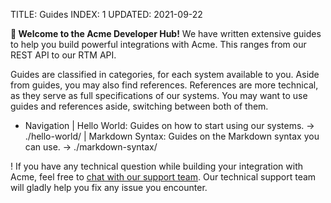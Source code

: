TITLE: Guides
INDEX: 1
UPDATED: 2021-09-22

**👋 Welcome to the Acme Developer Hub!** We have written extensive guides to help you build powerful integrations with Acme. This ranges from our REST API to our RTM API.

Guides are classified in categories, for each system available to you. Aside from guides, you may also find references. References are more technical, as they serve as full specifications of our systems. You may want to use guides and references aside, switching between both of them.

+ Navigation
  | Hello World: Guides on how to start using our systems. -> ./hello-world/
  | Markdown Syntax: Guides on the Markdown syntax you can use. -> ./markdown-syntax/

! If you have any technical question while building your integration with Acme, feel free to [chat with our support team](#crisp-chat-open). Our technical support team will gladly help you fix any issue you encounter.
